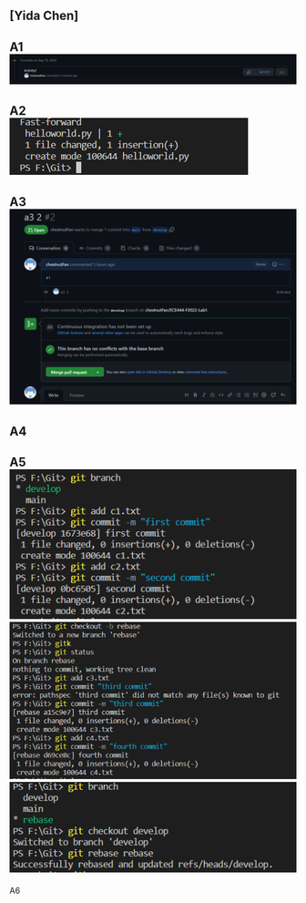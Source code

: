 [Yida Chen]
---
A1  
![route](1.png)
---
A2  
![route](2.PNG)
---
A3  
![route](3.png)
---
A4  
---
A5  
![route](5_1.png)  
![route](5_2.png)  
![route](5_3.png)  
---
A6  